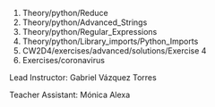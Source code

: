 1. Theory/python/Reduce
2. Theory/python/Advanced_Strings
3. Theory/python/Regular_Expressions
4. Theory/python/Library_imports/Python_Imports
5. CW2D4/exercises/advanced/solutions/Exercise 4
6. Exercises/coronavirus

Lead Instructor: Gabriel Vázquez Torres

Teacher Assistant: Mónica Alexa